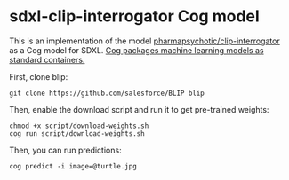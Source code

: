 # sdxl-clip-interrogator Cog model

This is an implementation of the model [pharmapsychotic/clip-interrogator](https://github.com/pharmapsychotic/clip-interrogator) as a Cog model for SDXL. [Cog packages machine learning models as standard containers.](https://github.com/replicate/cog)

First, clone blip:

    git clone https://github.com/salesforce/BLIP blip

Then, enable the download script and run it to get pre-trained weights:

    chmod +x script/download-weights.sh
    cog run script/download-weights.sh

Then, you can run predictions:

    cog predict -i image=@turtle.jpg
